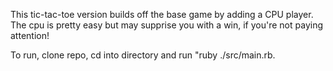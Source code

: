  This tic-tac-toe version builds off the base game by adding a CPU player. <br />
 The cpu is pretty easy but may supprise you with a win, if you're not paying attention!
<br />
 
To run, clone repo, cd into directory and run "ruby ./src/main.rb.
